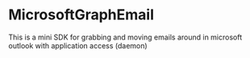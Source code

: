 # MicrosoftGraphEmail
This is a mini SDK for grabbing and moving emails around in microsoft outlook with application access (daemon)
